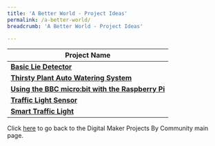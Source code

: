 ```yaml
---
title: 'A Better World - Project Ideas'
permalink: /a-better-world/
breadcrumb: 'A Better World - Project Ideas'

---
```



| Project Name |
|--|
| **[Basic Lie Detector](/basic-lie-detector/)** |
| **[Thirsty Plant Auto Watering System](/thirsty-plant-auto-watering-system/)** |
| **[Using the BBC micro:bit with the Raspberry Pi](/nus-high-using-the-bbc-microbit-with-the-raspberry-pi/)** |
| **[Traffic Light Sensor](/traffic-light-sensor/)** |
| **[Smart Traffic Light](/traffic-light-using-radio-and-ultrasonic-sensor-features/)** |


Click [here](/in-schools/digital-maker/projects/) to go back to the Digital Maker Projects By Community main page.
